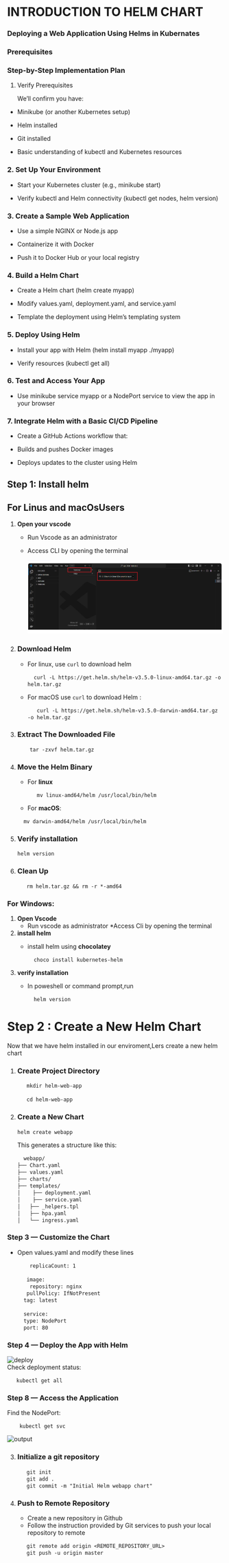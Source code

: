 # INTRODUCTION TO HELM CHART
### Deploying a Web Application Using Helms in Kubernates
### Prerequisites
### Step-by-Step Implementation Plan
1. Verify Prerequisites

   We’ll confirm you have:

  - Minikube (or another Kubernetes setup)

- Helm installed

- Git installed

- Basic understanding of kubectl and Kubernetes resources

### 2. Set Up Your Environment

- Start your Kubernetes cluster (e.g., minikube start)

- Verify kubectl and Helm connectivity (kubectl get nodes, helm version)

### 3. Create a Sample Web Application

- Use a simple NGINX or Node.js app

- Containerize it with Docker

- Push it to Docker Hub or your local registry

### 4. Build a Helm Chart

- Create a Helm chart (helm create myapp)

- Modify values.yaml, deployment.yaml, and service.yaml

- Template the deployment using Helm’s templating system

### 5. Deploy Using Helm

- Install your app with Helm (helm install myapp ./myapp)

- Verify resources (kubectl get all)

### 6. Test and Access Your App

- Use minikube service myapp or a NodePort service to view the app in your browser

### 7. Integrate Helm with a Basic CI/CD Pipeline

- Create a GitHub Actions workflow that:

- Builds and pushes Docker images

- Deploys updates to the cluster using Helm
## Step 1: Install helm
## For Linus and macOsUsers
1. **Open your vscode**
   * Run Vscode as an administrator
   * Access CLI by opening the terminal
     
        ![first](./image/helm-1.PNG)
  
2. ### Download Helm
   
     * For linux, use `curl` to download helm

       ```
         curl -L https://get.helm.sh/helm-v3.5.0-linux-amd64.tar.gz -o helm.tar.gz
       ```

      *  For macOS use `curl` to download Helm :

          ```
             curl -L https://get.helm.sh/helm-v3.5.0-darwin-amd64.tar.gz -o helm.tar.gz
          ```

4.  ### Extract The Downloaded File

     ```
         tar -zxvf helm.tar.gz
      ```

5.  ### Move the Helm Binary
    * For **linux**

        ```
           mv linux-amd64/helm /usr/local/bin/helm 
        ```              
    
    * For **macOS**:

    ```       
      mv darwin-amd64/helm /usr/local/bin/helm
    ```                    
           
  7. ### Verify installation

        ```
        helm version
       ```    
 8. ### Clean Up

        
           rm helm.tar.gz && rm -r *-amd64
         
            
      
### For Windows:
  1. **Open Vscode**
       * Run vscode as administrator
       *Access Cli by opening the terminal
  2. **install helm**
      * install helm using **chocolatey**

        ```
          choco install kubernetes-helm
         ```
  3. **verify installation**
      * In poweshell or command prompt,run

        ```
          helm version
        ```
# Step 2 : Create a New Helm Chart    
   Now that we have helm installed in our enviroment,Lers create a new helm chart

1. ### Create Project Directory
       
      ```
         mkdir helm-web-app

         cd helm-web-app
     ```
2. ### Create a New Chart 
     
     ```
     helm create webapp
    ```
    This generates a structure like this:
    
    ```
      webapp/
    ├── Chart.yaml
    ├── values.yaml
    ├── charts/
    ├── templates/
    │    ├── deployment.yaml
    │    ├── service.yaml
    │   ├── _helpers.tpl
    │   ├── hpa.yaml
    │   └── ingress.yaml
   ```
### Step 3 — Customize the Chart

- Open values.yaml and modify these lines  
      
    ```
        replicaCount: 1

       image:
        repository: nginx
       pullPolicy: IfNotPresent
      tag: latest

      service:
      type: NodePort
      port: 80
     ```
### Step 4 — Deploy the App with Helm

![deploy](./image/deploy%20helms.PNG)   
    Check deployment status:
     
  ```
     kubectl get all
  ```   

### Step 8 — Access the Application

Find the NodePort:
  
  ```
      kubectl get svc
  ```
  ![output](./image/app.PNG)

3. ### Initialize a git repository

     ```
        git init
        git add .
        git commit -m "Initial Helm webapp chart"
    ```
 4. ### Push to Remote Repository
    * Create a new repository in Github
    * Follow the instruction provided by Git services to push your local repository to remote

    ```
       git remote add origin <REMOTE_REPOSITORY_URL>
       git push -u origin master
    ```     

    
       
        
        
